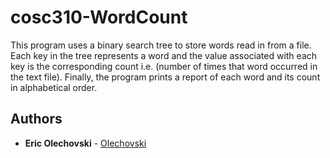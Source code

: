 # cosc310-WordCount
This program uses a binary search tree to store words read in from a file. Each key in the tree represents a word and the value associated with each key is the corresponding count i.e. (number of times that word occurred in the text file). Finally, the program prints a report of each word and its count in alphabetical order.

## Authors

* **Eric Olechovski** - [Olechovski](https://github.com/Olechovski)
